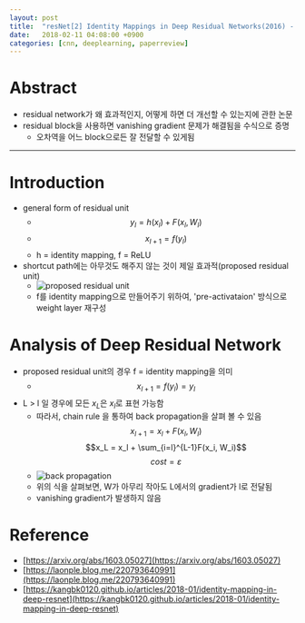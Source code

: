 ```yaml
---
layout: post
title:  "resNet[2] Identity Mappings in Deep Residual Networks(2016) - Review"
date:   2018-02-11 04:08:00 +0900
categories: [cnn, deeplearning, paperreview]
---
```


# Abstract
- residual network가 왜 효과적인지, 어떻게 하면 더 개선할 수 있는지에 관한 논문
- residual block을 사용하면 vanishing gradient 문제가 해결됨을 수식으로 증명
    - 오차역을 어느 block으로든 잘 전달할 수 있게됨

-----

# Introduction
- general form of residual unit
    - $${y_{l}} = h({x_{l}}) + F({x_{l},{W_{l}}})$$
    - $${x_{l+1}} = f({y_{l}})$$
    - h = identity mapping, f = ReLU
- shortcut path에는 아무것도 해주지 않는 것이 제일 효과적(proposed residual unit)
    - ![proposed residual unit](https://files.slack.com/files-pri/T1J7SCHU7-F979T2QDB/1.png?pub_secret=fae8a5d0a6)
    - f를 identity mapping으로 만들어주기 위하여, 'pre-activataion' 방식으로 weight layer 재구성

# Analysis of Deep Residual Network
- proposed residual unit의 경우 f = identity mapping을 의미
    - $${x_{l+1}} = f({y_{l}}) = {y_{l}}$$
- L > l 일 경우에 모든 ${x_{L}}$은 ${x_{l}}$로 표현 가능함
    - 따라서, chain rule 을 통하여 back propagation을 살펴 볼 수 있음
$${x_{l+1}}  = {x_{l}} + F({x_{l},{W_{l}}})$$
$$x_L = x_l + \sum_{i=l}^{L-1}F(x_i, W_i)$$
$$cost = \varepsilon$$
    - ![back propagation](https://files.slack.com/files-pri/T1J7SCHU7-F9881H5PH/2.png?pub_secret=f7b8140a30) 
    - 위의 식을 살펴보면, W가 아무리 작아도 L에서의 gradient가 l로 전달됨
    - vanishing gradient가 발생하지 않음


# Reference
- [https://arxiv.org/abs/1603.05027](https://arxiv.org/abs/1603.05027)
- [https://laonple.blog.me/220793640991](https://laonple.blog.me/220793640991)
- [https://kangbk0120.github.io/articles/2018-01/identity-mapping-in-deep-resnet](https://kangbk0120.github.io/articles/2018-01/identity-mapping-in-deep-resnet)
